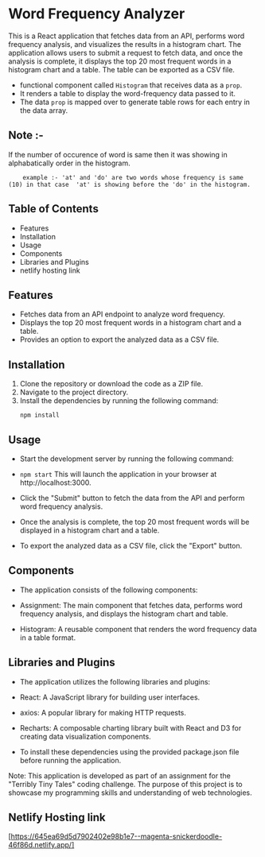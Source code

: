 
# Word Frequency Analyzer

This is a React application that fetches data from an API, performs word frequency analysis, and visualizes the results in a histogram chart. The application allows users to submit a request to fetch data, and once the analysis is complete, it displays the top 20 most frequent words in a histogram chart and a table. The table can be exported as a CSV file.

- functional component called `Histogram` that receives data as a `prop`.
- It renders a table to display the word-frequency data passed to it.
- The data `prop` is mapped over to generate table rows for each entry in the data array.

## Note :-

If the number of occurence of word is same then it was showing in alphabatically order in the histogram.
       
        example :- 'at' and 'do' are two words whose frequency is same (10) in that case  'at' is showing before the 'do' in the histogram. 

## Table of Contents

- Features
- Installation
- Usage
- Components
- Libraries and Plugins
- netlify hosting link


## Features

- Fetches data from an API endpoint to analyze word frequency.
- Displays the top 20 most frequent words in a histogram chart and a table.
- Provides an option to export the analyzed data as a CSV file.

## Installation

1. Clone the repository or download the code as a ZIP file.
2. Navigate to the project directory.
3. Install the dependencies by running the following command:
   ```shell
   npm install
## Usage
- Start the development server by running the following command:

- ```npm start``` This will launch the application in your browser at http://localhost:3000.

- Click the "Submit" button to fetch the data from the API and perform word frequency analysis.

- Once the analysis is complete, the top 20 most frequent words will be displayed in a histogram chart and a table.

- To export the analyzed data as a CSV file, click the "Export" button.
## Components
- The application consists of the following components:

- Assignment: The main component that fetches data, performs word frequency analysis, and displays the histogram chart and table.

- Histogram: A reusable component that renders the word frequency data in a table format.

 ## Libraries and Plugins
- The application utilizes the following libraries and plugins:

- React: A JavaScript library for building user interfaces.

- axios: A popular library for making HTTP requests.

- Recharts: A composable charting library built with React and D3 for creating data visualization components.

- To install these dependencies using the provided package.json file before running the application.

Note: This application is developed as part of an assignment for the "Terribly Tiny Tales" coding challenge. The purpose of this project is to showcase my programming skills and understanding of web technologies.

## Netlify Hosting link
[https://645ea69d5d7902402e98b1e7--magenta-snickerdoodle-46f86d.netlify.app/]
